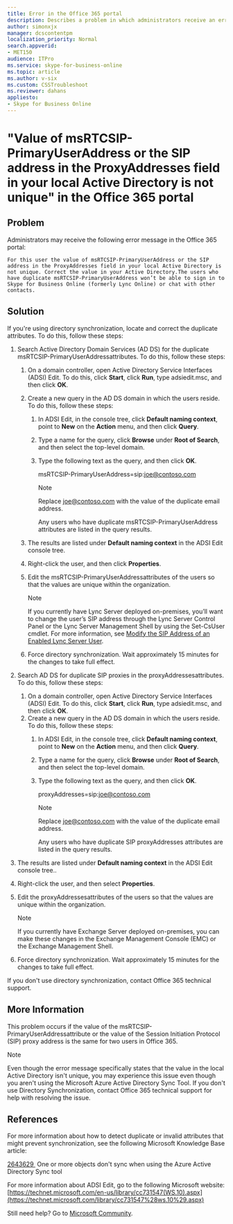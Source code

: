 ```yaml
---
title: Error in the Office 365 portal
description: Describes a problem in which administrators receive an error message in the Office 365 portal that states that the value of msRTCSIP-PrimaryUserAddress or the SIP address isn't unique. Provides a resolution.
author: simonxjx
manager: dcscontentpm
localization_priority: Normal
search.appverid: 
- MET150
audience: ITPro
ms.service: skype-for-business-online
ms.topic: article
ms.author: v-six
ms.custom: CSSTroubleshoot
ms.reviewer: dahans
appliesto:
- Skype for Business Online
---
```


# "Value of msRTCSIP-PrimaryUserAddress or the SIP address in the ProxyAddresses field in your local Active Directory is not unique" in the Office 365 portal

## Problem 

Administrators may receive the following error message in the Office 365 portal:

```adoc
For this user the value of msRTCSIP-PrimaryUserAddress or the SIP address in the ProxyAddresses field in your local Active Directory is not unique. Correct the value in your Active Directory.The users who have duplicate msRTCSIP-PrimaryUserAddress won’t be able to sign in to Skype for Business Online (formerly Lync Online) or chat with other contacts.
```

## Solution

If you're using directory synchronization, locate and correct the duplicate attributes. To do this, follow these steps:

1. Search Active Directory Domain Services (AD DS) for the duplicate msRTCSIP-PrimaryUserAddressattributes. To do this, follow these steps:
   1. On a domain controller, open Active Directory Service Interfaces (ADSI) Edit. To do this, click **Start**, click **Run**, type adsiedit.msc, and then click **OK**.   
   2. Create a new query in the AD DS domain in which the users reside. To do this, follow these steps:
       1. In ADSI Edit, in the console tree, click **Default naming context**, point to **New** on the **Action** menu, and then click **Query**.   
       2. Type a name for the query, click **Browse** under **Root of Search**, and then select the top-level domain.   
       3. Type the following text as the query, and then click **OK**.

           msRTCSIP-PrimaryUserAddress=sip:joe@contoso.com
    
          > [!NOTE]
          > Replace joe@contoso.com with the value of the duplicate email address.

          Any users who have duplicate msRTCSIP-PrimaryUserAddress attributes are listed in the query results.       
   3. The results are listed under **Default naming context** in the ADSI Edit console tree.   
   4. Right-click the user, and then click **Properties**.   
   5. Edit the msRTCSIP-PrimaryUserAddressattributes of the users so that the values are unique within the organization.

        > [!NOTE]
        > If you currently have Lync Server deployed on-premises, you’ll want to change the user’s SIP address through the Lync Server Control Panel or the Lync Server Management Shell by using the Set-CsUser cmdlet. For more information, see [Modify the SIP Address of an Enabled Lync Server User](https://blogs.technet.com/b/csps/archive/2011/03/21/usermodifysip.aspx).   
   6. Force directory synchronization. Wait approximately 15 minutes for the changes to take full effect.   
   
2. Search AD DS for duplicate SIP proxies in the proxyAddressesattributes. To do this, follow these steps: 
   1. On a domain controller, open Active Directory Service Interfaces (ADSI) Edit. To do this, click **Start**, click **Run**, type adsiedit.msc, and then click **OK**.   
   2. Create a new query in the AD DS domain in which the users reside. To do this, follow these steps:
      1. In ADSI Edit, in the console tree, click **Default naming context**, point to **New** on the **Action** menu, and then click **Query**.   
      2. Type a name for the query, click **Browse** under **Root of Search**, and then select the top-level domain.   
      3. Type the following text as the query, and then click **OK**.

         proxyAddresses=sip:joe@contoso.com

         > [!NOTE]
         > Replace joe@contoso.com with the value of the duplicate email address.

         Any users who have duplicate SIP proxyAddresses attributes are listed in the query results.       
  3. The results are listed under **Default naming context** in the ADSI Edit console tree..   
  4. Right-click the user, and then select **Properties**.   
  5. Edit the proxyAddressesattributes of the users so that the values are unique within the organization.

     > [!NOTE]
     > If you currently have Exchange Server deployed on-premises, you can make these changes in the Exchange Management Console (EMC) or the Exchange Management Shell.   
  6. Force directory synchronization. Wait approximately 15 minutes for the changes to take full effect.   

If you don't use directory synchronization, contact Office 365 technical support.

## More Information

This problem occurs if the value of the msRTCSIP-PrimaryUserAddressattribute or the value of the Session Initiation Protocol (SIP) proxy address is the same for two users in Office 365.

> [!NOTE]
> Even though the error message specifically states that the value in the local Active Directory isn't unique, you may experience this issue even though you aren't using the Microsoft Azure Active Directory Sync Tool. If you don't use Directory Synchronization, contact Office 365 technical support for help with resolving the issue. 

## References

For more information about how to detect duplicate or invalid attributes that might prevent synchronization, see the following Microsoft Knowledge Base article:

[2643629 ](https://support.microsoft.com/help/2643629) One or more objects don't sync when using the Azure Active Directory Sync tool 

For more information about ADSI Edit, go to the following Microsoft website: [https://technet.microsoft.com/en-us/library/cc731547(WS.10).aspx](https://technet.microsoft.com/library/cc731547%28ws.10%29.aspx)

Still need help? Go to [Microsoft Community](https://answers.microsoft.com/).
